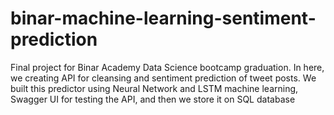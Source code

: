 # binar-machine-learning-sentiment-prediction
Final project for Binar Academy Data Science bootcamp graduation. In here, we creating API for cleansing and sentiment prediction of tweet posts. We built this predictor using Neural Network and LSTM machine learning, Swagger UI for testing the API, and then we store it on SQL database
